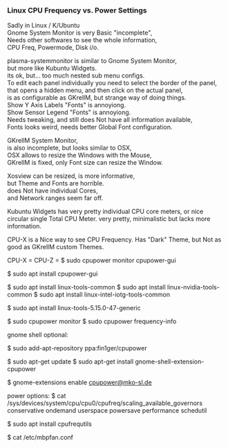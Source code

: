 ### Linux CPU Frequency vs. Power Settings </p>

Sadly in Linux / K/Ubuntu </br>
Gnome System Monitor is very Basic "incomplete",</br>
Needs other softwares to see the whole information, </br>
CPU Freq, Powermode, Disk i/o. </p>

plasma-systemmonitor is similar to Gnome System Monitor, </br>
but more like Kubuntu Widgets.</br>
its ok, but... too much nested sub menu configs.</br>
To edit each panel individually you need to select the border of the panel,</br> 
that opens a hidden menu, and then click on the actual panel,</br>
is as configurable as GKrellM, but strange way of doing things.</br> 
Show Y Axis Labels "Fonts" is annoyiong.</br>
Show Sensor Legend "Fonts" is annoyiong.</br> 
Needs tweaking, and still does Not have all information available,</br>
Fonts looks weird, needs better Global Font configuration.</p>


GKrellM System Monitor, </br>
is also incomplete, but looks similar to OSX,</br>
OSX allows to resize the Windows with the Mouse,</br>
GKrellM is fixed, only Font size can resize the Window.</p>

Xosview can be resized, is more informative,</br>
but Theme and Fonts are horrible.</br>
does Not have individual Cores, </br>
and Network ranges seem far off.</p>

Kubuntu Widgets has very pretty individual CPU core meters, 
or nice circular single Total CPU Meter.
very pretty, minimalistic but lacks more information.</p>

CPU-X is a Nice way to see CPU Frequency.
Has "Dark" Theme, but Not as good as GKrellM custom Themes.</p>

CPU-X = CPU-Z = $ sudo cpupower monitor
cpupower-gui

$ sudo apt install cpupower-gui


$ sudo apt install linux-tools-common
$ sudo apt install linux-nvidia-tools-common
$ sudo apt install linux-intel-iotg-tools-common

$ sudo apt install linux-tools-5.15.0-47-generic

$ sudo cpupower monitor
$ sudo cpupower frequency-info


gnome shell optional:

$ sudo add-apt-repository ppa:fin1ger/cpupower

$ sudo apt-get update
$ sudo apt-get install gnome-shell-extension-cpupower

$ gnome-extensions enable cpupower@mko-sl.de


power options:
$ cat /sys/devices/system/cpu/cpu0/cpufreq/scaling_available_governors 
conservative ondemand userspace powersave performance schedutil 

$ sudo apt install cpufrequtils


$ cat /etc/mbpfan.conf

